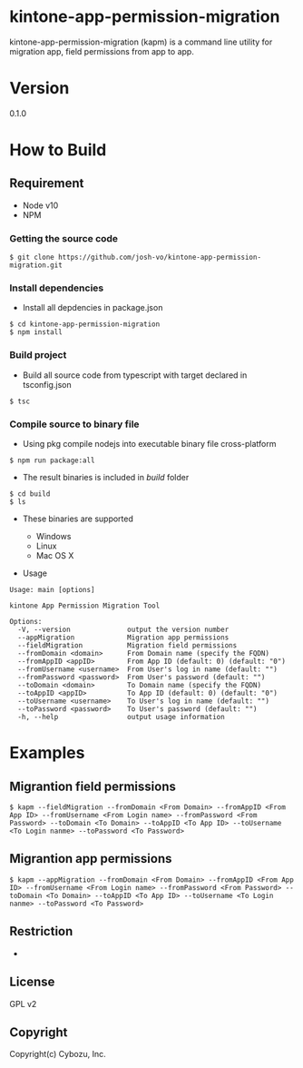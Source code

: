 # kintone-app-permission-migration
kintone-app-permission-migration (kapm) is a command line utility for migration app, field permissions from app to app.

# Version
0.1.0

# How to Build

## Requirement
* Node v10
* NPM

### Getting the source code

```
$ git clone https://github.com/josh-vo/kintone-app-permission-migration.git
```

### Install dependencies
* Install all depdencies in package.json
```
$ cd kintone-app-permission-migration
$ npm install
```

### Build project
* Build all source code from typescript with target declared in tsconfig.json
```
$ tsc
```

### Compile source to binary file
* Using pkg compile nodejs into executable binary file cross-platform
```
$ npm run package:all
```

* The result binaries is included in *build* folder
```
$ cd build
$ ls
```

* These binaries are supported 
    * Windows
    * Linux
    * Mac OS X

* Usage
```
Usage: main [options]

kintone App Permission Migration Tool

Options:
  -V, --version              output the version number
  --appMigration             Migration app permissions
  --fieldMigration           Migration field permissions
  --fromDomain <domain>      From Domain name (specify the FQDN)
  --fromAppID <appID>        From App ID (default: 0) (default: "0")
  --fromUsername <username>  From User's log in name (default: "")
  --fromPassword <password>  From User's password (default: "")
  --toDomain <domain>        To Domain name (specify the FQDN)
  --toAppID <appID>          To App ID (default: 0) (default: "0")
  --toUsername <username>    To User's log in name (default: "")
  --toPassword <password>    To User's password (default: "")
  -h, --help                 output usage information
```

# Examples
## Migrantion field permissions
```
$ kapm --fieldMigration --fromDomain <From Domain> --fromAppID <From App ID> --fromUsername <From Login name> --fromPassword <From Password> --toDomain <To Domain> --toAppID <To App ID> --toUsername <To Login nanme> --toPassword <To Password>
```
## Migrantion app permissions
```
$ kapm --appMigration --fromDomain <From Domain> --fromAppID <From App ID> --fromUsername <From Login name> --fromPassword <From Password> --toDomain <To Domain> --toAppID <To App ID> --toUsername <To Login nanme> --toPassword <To Password>
```

## Restriction
* 

## License

GPL v2

## Copyright

Copyright(c) Cybozu, Inc.
